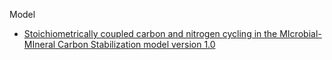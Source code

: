 
Model
- [Stoichiometrically coupled carbon and nitrogen cycling in the MIcrobial-MIneral Carbon Stabilization model version 1.0](https://gmd.copernicus.org/articles/13/4413/2020/)
